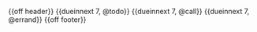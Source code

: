 {{off header}}
{{dueinnext 7, @todo}}
{{dueinnext 7, @call}}
{{dueinnext 7, @errand}}
{{off footer}}
